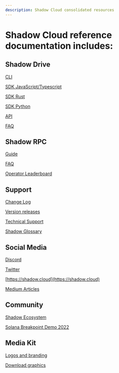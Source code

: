 ```yaml
---
description: Shadow Cloud consolidated resources
---
```


# **Shadow Cloud reference documentation includes:**

## **Shadow Drive**
[CLI](/build/shadow-drive/the-cli.md)

[SDK JavaScript/Typescript](https://www.npmjs.com/package/@shadow-drive/sdk)

[SDK Rust](https://crates.io/crates/shadow-drive-rust)

[SDK Python](https://github.com/GenesysGo/shadow-drive-rust/tree/main/py)

[API](/build/shadow-drive/the-api.md)

[FAQ](/build/shadow-drive/support-and-faq.md)

## **Shadow RPC**
[Guide](/build/shadow-rpc/my-rpcs.md)

[FAQ](/build/shadow-rpc/support-and-faq.md)

[Operator Leaderboard](https://portal.genesysgo.net/nodes/leaderboard)

## **Support**

[Change Log](/reference/change-logs.md)

[Version releases](/reference/change-logs.md)

[Technical Support]()

[Shadow Glossary]()

## **Social Media**

[Discord](https://discord.gg/genesysgo)

[Twitter]()

[https://shadow.cloud](https://shadow.cloud)

[Medium Articles](https://genesysgo.medium.com/)

## **Community**

[Shadow Ecosystem]()

[Solana Breakpoint Demo 2022]()

## **Media Kit**

[Logos and branding](https://www.shadow.cloud/media-kit)

[Download graphics](https://drive.google.com/uc?export=download&id=1hrbjRtQ6jlQfOKtQ1EVvzJVFfFhs2Coe)